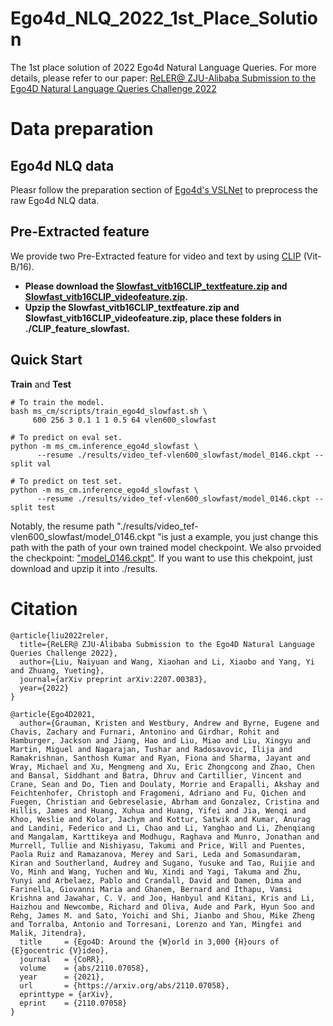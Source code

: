 # Ego4d_NLQ_2022_1st_Place_Solution
The 1st place solution of 2022 Ego4d Natural Language Queries. 
For more details, please refer to our paper: [ReLER@ ZJU-Alibaba Submission to the Ego4D Natural Language Queries Challenge 2022](https://arxiv.org/abs/2207.00383)

# Data preparation
## Ego4d NLQ data 
Pleasr follow the preparation section of [Ego4d's VSLNet](https://github.com/EGO4D/episodic-memory/tree/main/NLQ/VSLNet#preparation) to preprocess the raw Ego4d NLQ data.
## Pre-Extracted feature
We provide two Pre-Extracted feature for video and text by using [CLIP](https://github.com/openai/CLIP) (Vit-B/16).
- **Please download the [Slowfast_vitb16CLIP_textfeature.zip](https://github.com/NNNNAI/Ego4d_NLQ_2022_1st_Place_Solution/releases/download/data/Slowfast_vitb16CLIP_textfeature.zip) and [Slowfast_vitb16CLIP_videofeature.zip](https://github.com/NNNNAI/Ego4d_NLQ_2022_1st_Place_Solution/releases/download/data/Slowfast_vitb16CLIP_videofeature.zip).**
- **Upzip the Slowfast_vitb16CLIP_textfeature.zip and Slowfast_vitb16CLIP_videofeature.zip, place these folders in ./CLIP_feature_slowfast.**

## Quick Start

**Train** and **Test**

```shell
# To train the model.
bash ms_cm/scripts/train_ego4d_slowfast.sh \
     600 256 3 0.1 1 1 0.5 64 vlen600_slowfast
```

```shell
# To predict on eval set.
python -m ms_cm.inference_ego4d_slowfast \
      --resume ./results/video_tef-vlen600_slowfast/model_0146.ckpt --split val
      
# To predict on test set.
python -m ms_cm.inference_ego4d_slowfast \
      --resume ./results/video_tef-vlen600_slowfast/model_0146.ckpt --split test
```
Notably, the resume path "./results/video_tef-vlen600_slowfast/model_0146.ckpt "is just a example, you just change this path with the path of your own trained model checkpoint. We also prvoided the checkpoint: ["model_0146.ckpt"](https://github.com/NNNNAI/Ego4d_NLQ_2022_1st_Place_Solution/releases/download/data/video_tef-vlen600_slowfast.zip). If you want to use this chekpoint, just download and upzip it into ./results. 

# Citation
```
@article{liu2022reler,
  title={ReLER@ ZJU-Alibaba Submission to the Ego4D Natural Language Queries Challenge 2022},
  author={Liu, Naiyuan and Wang, Xiaohan and Li, Xiaobo and Yang, Yi and Zhuang, Yueting},
  journal={arXiv preprint arXiv:2207.00383},
  year={2022}
}
```
```
@article{Ego4D2021,
  author={Grauman, Kristen and Westbury, Andrew and Byrne, Eugene and Chavis, Zachary and Furnari, Antonino and Girdhar, Rohit and Hamburger, Jackson and Jiang, Hao and Liu, Miao and Liu, Xingyu and Martin, Miguel and Nagarajan, Tushar and Radosavovic, Ilija and Ramakrishnan, Santhosh Kumar and Ryan, Fiona and Sharma, Jayant and Wray, Michael and Xu, Mengmeng and Xu, Eric Zhongcong and Zhao, Chen and Bansal, Siddhant and Batra, Dhruv and Cartillier, Vincent and Crane, Sean and Do, Tien and Doulaty, Morrie and Erapalli, Akshay and Feichtenhofer, Christoph and Fragomeni, Adriano and Fu, Qichen and Fuegen, Christian and Gebreselasie, Abrham and Gonzalez, Cristina and Hillis, James and Huang, Xuhua and Huang, Yifei and Jia, Wenqi and Khoo, Weslie and Kolar, Jachym and Kottur, Satwik and Kumar, Anurag and Landini, Federico and Li, Chao and Li, Yanghao and Li, Zhenqiang and Mangalam, Karttikeya and Modhugu, Raghava and Munro, Jonathan and Murrell, Tullie and Nishiyasu, Takumi and Price, Will and Puentes, Paola Ruiz and Ramazanova, Merey and Sari, Leda and Somasundaram, Kiran and Southerland, Audrey and Sugano, Yusuke and Tao, Ruijie and Vo, Minh and Wang, Yuchen and Wu, Xindi and Yagi, Takuma and Zhu, Yunyi and Arbelaez, Pablo and Crandall, David and Damen, Dima and Farinella, Giovanni Maria and Ghanem, Bernard and Ithapu, Vamsi Krishna and Jawahar, C. V. and Joo, Hanbyul and Kitani, Kris and Li, Haizhou and Newcombe, Richard and Oliva, Aude and Park, Hyun Soo and Rehg, James M. and Sato, Yoichi and Shi, Jianbo and Shou, Mike Zheng and Torralba, Antonio and Torresani, Lorenzo and Yan, Mingfei and Malik, Jitendra},
  title     = {Ego4D: Around the {W}orld in 3,000 {H}ours of {E}gocentric {V}ideo},
  journal   = {CoRR},
  volume    = {abs/2110.07058},
  year      = {2021},
  url       = {https://arxiv.org/abs/2110.07058},
  eprinttype = {arXiv},
  eprint    = {2110.07058}
}
```
